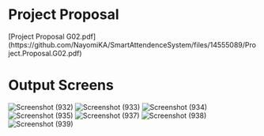 <h1>Project Proposal</h1>
[Project Proposal G02.pdf](https://github.com/NayomiKA/SmartAttendenceSystem/files/14555089/Project.Proposal.G02.pdf)

<h1>Output Screens</h1>

![Screenshot (932)](https://github.com/NayomiKA/SmartAttendenceSystem/assets/118586011/4c459c52-22fa-437f-8fe8-70ea39760ae4)
![Screenshot (933)](https://github.com/NayomiKA/SmartAttendenceSystem/assets/118586011/3eb48236-41c6-4553-92f0-5d1c1c33d61b)
![Screenshot (934)](https://github.com/NayomiKA/SmartAttendenceSystem/assets/118586011/2485a030-936c-4ba5-baa6-03e152265004)
![Screenshot (935)](https://github.com/NayomiKA/SmartAttendenceSystem/assets/118586011/ae3acd8c-ffb7-4d45-ace3-026712f181ef)
![Screenshot (937)](https://github.com/NayomiKA/SmartAttendenceSystem/assets/118586011/cebf29a6-1bc4-4440-a40c-91574b9f1dd1)
![Screenshot (938)](https://github.com/NayomiKA/SmartAttendenceSystem/assets/118586011/daf0999a-a3fe-4924-98e3-a7bcec14bc62)
![Screenshot (939)](https://github.com/NayomiKA/SmartAttendenceSystem/assets/118586011/dc141044-8bd8-4a87-9dbc-7faf851ee662)
